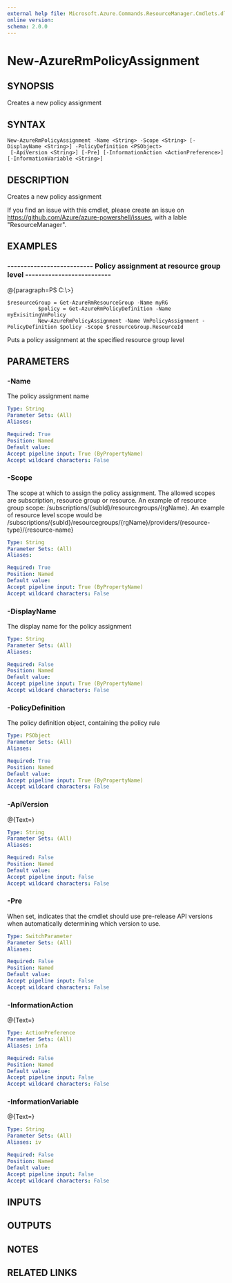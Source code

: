 ```yaml
---
external help file: Microsoft.Azure.Commands.ResourceManager.Cmdlets.dll-Help.xml
online version: 
schema: 2.0.0
---
```


# New-AzureRmPolicyAssignment
## SYNOPSIS
Creates a new policy assignment

## SYNTAX

```
New-AzureRmPolicyAssignment -Name <String> -Scope <String> [-DisplayName <String>] -PolicyDefinition <PSObject>
 [-ApiVersion <String>] [-Pre] [-InformationAction <ActionPreference>] [-InformationVariable <String>]
```

## DESCRIPTION
Creates a new policy assignment

If you find an issue with this cmdlet, please create an issue on https://github.com/Azure/azure-powershell/issues, with a lable "ResourceManager".

## EXAMPLES

### --------------------------  Policy assignment at resource group level  --------------------------
@{paragraph=PS C:\\\>}

```
$resourceGroup = Get-AzureRmResourceGroup -Name myRG
          $policy = Get-AzureRmPolicyDefinition -Name myExisitingVmPolicy
          New-AzureRmPolicyAssignment -Name VmPolicyAssignment -PolicyDefinition $policy -Scope $resourceGroup.ResourceId
```

Puts a policy assignment at the specified resource group level

## PARAMETERS

### -Name
The policy assignment name

```yaml
Type: String
Parameter Sets: (All)
Aliases: 

Required: True
Position: Named
Default value: 
Accept pipeline input: True (ByPropertyName)
Accept wildcard characters: False
```

### -Scope
The scope at which to assign the policy assignment.
The allowed scopes are subscription, resource group or resource.
An example of resource group scope: /subscriptions/{subId}/resourcegroups/{rgName}.
An example of resource level scope would be /subscriptions/{subId}/resourcegroups/{rgName}/providers/{resource-type}/{resource-name}

```yaml
Type: String
Parameter Sets: (All)
Aliases: 

Required: True
Position: Named
Default value: 
Accept pipeline input: True (ByPropertyName)
Accept wildcard characters: False
```

### -DisplayName
The display name for the policy assignment

```yaml
Type: String
Parameter Sets: (All)
Aliases: 

Required: False
Position: Named
Default value: 
Accept pipeline input: True (ByPropertyName)
Accept wildcard characters: False
```

### -PolicyDefinition
The policy definition object, containing the policy rule

```yaml
Type: PSObject
Parameter Sets: (All)
Aliases: 

Required: True
Position: Named
Default value: 
Accept pipeline input: True (ByPropertyName)
Accept wildcard characters: False
```

### -ApiVersion
@{Text=}

```yaml
Type: String
Parameter Sets: (All)
Aliases: 

Required: False
Position: Named
Default value: 
Accept pipeline input: False
Accept wildcard characters: False
```

### -Pre
When set, indicates that the cmdlet should use pre-release API versions when automatically determining which version to use.

```yaml
Type: SwitchParameter
Parameter Sets: (All)
Aliases: 

Required: False
Position: Named
Default value: 
Accept pipeline input: False
Accept wildcard characters: False
```

### -InformationAction
@{Text=}

```yaml
Type: ActionPreference
Parameter Sets: (All)
Aliases: infa

Required: False
Position: Named
Default value: 
Accept pipeline input: False
Accept wildcard characters: False
```

### -InformationVariable
@{Text=}

```yaml
Type: String
Parameter Sets: (All)
Aliases: iv

Required: False
Position: Named
Default value: 
Accept pipeline input: False
Accept wildcard characters: False
```

## INPUTS

## OUTPUTS

## NOTES

## RELATED LINKS

